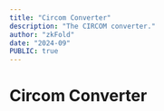 ```yaml
---
title: "Circom Converter"
description: "The CIRCOM converter."
author: "zkFold"
date: "2024-09"
PUBLIC: true
---
```


# Circom Converter